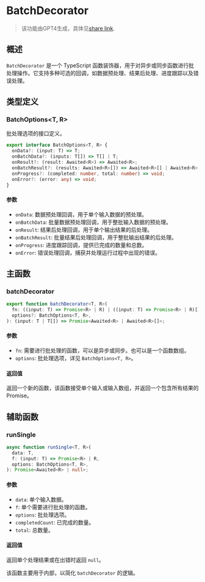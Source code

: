 # BatchDecorator

> 该功能由GPT4生成，具体见[share link](https://pandora.idealeap.cn/share/26cf4f3d-9089-4dbc-87ef-63bc01ed5bb2).

## 概述

`BatchDecorator` 是一个 TypeScript 函数装饰器，用于对异步或同步函数进行批处理操作。它支持多种可选的回调，如数据预处理、结果后处理、进度跟踪以及错误处理。

## 类型定义

### BatchOptions<T, R>

批处理选项的接口定义。

```typescript
export interface BatchOptions<T, R> {
  onData?: (input: T) => T;
  onBatchData?: (inputs: T[]) => T[] | T;
  onResult?: (result: Awaited<R>) => Awaited<R>;
  onBatchResult?: (results: Awaited<R>[]) => Awaited<R>[] | Awaited<R>;
  onProgress?: (completed: number, total: number) => void;
  onError?: (error: any) => void;
}
```

#### 参数

- `onData`: 数据预处理回调，用于单个输入数据的预处理。
- `onBatchData`: 批量数据预处理回调，用于整批输入数据的预处理。
- `onResult`: 结果后处理回调，用于单个输出结果的后处理。
- `onBatchResult`: 批量结果后处理回调，用于整批输出结果的后处理。
- `onProgress`: 进度跟踪回调，提供已完成的数量和总数。
- `onError`: 错误处理回调，捕获并处理运行过程中出现的错误。

## 主函数

### batchDecorator

```typescript
export function batchDecorator<T, R>(
  fn: ((input: T) => Promise<R> | R) | ((input: T) => Promise<R> | R)[],
  options?: BatchOptions<T, R>,
): (input: T | T[]) => Promise<Awaited<R> | Awaited<R>[]>;
```

#### 参数

- `fn`: 需要进行批处理的函数，可以是异步或同步。也可以是一个函数数组。
- `options`: 批处理选项，详见 `BatchOptions<T, R>`。

#### 返回值

返回一个新的函数，该函数接受单个输入或输入数组，并返回一个包含所有结果的 Promise。

## 辅助函数

### runSingle

```typescript
async function runSingle<T, R>(
  data: T,
  f: (input: T) => Promise<R> | R,
  options: BatchOptions<T, R>,
): Promise<Awaited<R> | null>;
```

#### 参数

- `data`: 单个输入数据。
- `f`: 单个需要进行批处理的函数。
- `options`: 批处理选项。
- `completedCount`: 已完成的数量。
- `total`: 总数量。

#### 返回值

返回单个处理结果或在出错时返回 `null`。

该函数主要用于内部，以简化 `batchDecorator` 的逻辑。
